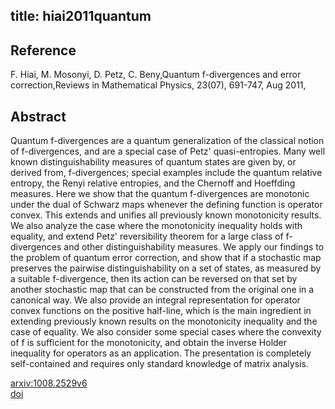 title: hiai2011quantum
---


## Reference

F. Hiai, M. Mosonyi, D. Petz, C. Beny,Quantum f-divergences and error correction,Reviews in Mathematical Physics, 23(07), 691-747, Aug 2011,

## Abstract 
  Quantum f-divergences are a quantum generalization of the classical notion of
f-divergences, and are a special case of Petz' quasi-entropies. Many well known
distinguishability measures of quantum states are given by, or derived from,
f-divergences; special examples include the quantum relative entropy, the Renyi
relative entropies, and the Chernoff and Hoeffding measures. Here we show that
the quantum f-divergences are monotonic under the dual of Schwarz maps whenever
the defining function is operator convex. This extends and unifies all
previously known monotonicity results. We also analyze the case where the
monotonicity inequality holds with equality, and extend Petz' reversibility
theorem for a large class of f-divergences and other distinguishability
measures. We apply our findings to the problem of quantum error correction, and
show that if a stochastic map preserves the pairwise distinguishability on a
set of states, as measured by a suitable f-divergence, then its action can be
reversed on that set by another stochastic map that can be constructed from the
original one in a canonical way. We also provide an integral representation for
operator convex functions on the positive half-line, which is the main
ingredient in extending previously known results on the monotonicity inequality
and the case of equality. We also consider some special cases where the
convexity of f is sufficient for the monotonicity, and obtain the inverse
Holder inequality for operators as an application. The presentation is
completely self-contained and requires only standard knowledge of matrix
analysis.

    

[arxiv:1008.2529v6](https://arxiv.org/abs/1008.2529v6)    
[doi](https://doi.org/10.1142/S0129055X11004412)    

